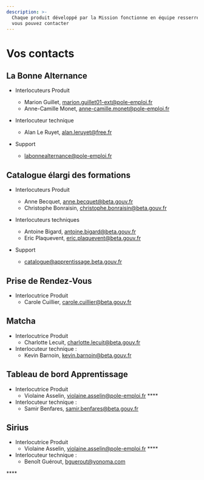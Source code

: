 ```yaml
---
description: >-
  Chaque produit développé par la Mission fonctionne en équipe resserrée que
  vous pouvez contacter
---
```


# Vos contacts

## La Bonne Alternance

* Interlocuteurs Produit
  * Marion Guillet, [marion.guillet01-ext@pole-emploi.fr](mailto:marion.guillet01-ext@pole-emploi.fr) 
  * Anne-Camille Monet, [anne-camille.monet@pole-emploi.fr](mailto:anne-camille.monet@pole-emploi.fr) 
* Interlocuteur technique

  * Alan Le Ruyet, alan.leruyet@free.fr

* Support
  * [labonnealternance@pole-emploi.fr](mailto:labonnealternance@pole-emploi.fr)

## Catalogue élargi des formations

* Interlocuteurs Produit

  * Anne Becquet, [anne.becquet@beta.gouv.fr ](mailto:anne.becquet@beta.gouv.fr%20)
  * Christophe Bonraisin, [christophe.bonraisin@beta.gouv.fr ](mailto:christophe.bonraisin@beta.gouv.fr%20) 

* Interlocuteurs techniques

  * Antoine Bigard, [antoine.bigard@beta.gouv.fr](mailto:antoine.bigard@beta.gouv.fr)
  * Eric Plaquevent, [eric.plaquevent@beta.gouv.fr](mailto:eric.plaquevent@beta.gouv.fr)

* Support
  * [catalogue@apprentissage.beta.gouv.fr](mailto:catalogue@apprentissage.beta.gouv.fr)

## **Prise de Rendez-Vous**

* Interlocutrice Produit
  * Carole Cuillier, [carole.cuillier@beta.gouv.fr](mailto:carole.cuillier@beta.gouv.fr)

## **Matcha**

* Interlocutrice Produit
  * Charlotte Lecuit, [charlotte.lecuit@beta.gouv.fr](mailto:charlotte.lecuit@beta.gouv.fr) 
* Interlocuteur technique :
  * Kevin Barnoin, [kevin.barnoin@beta.gouv.fr](mailto:kevin.barnoin@beta.gouv.fr)

## **Tableau de bord Apprentissage**

* Interlocutrice Produit
  * Violaine Asselin, [violaine.asselin@pole-emploi.fr](mailto:violaine.asselin@pole-emploi.fr) ****
* Interlocuteur technique :
  * Samir Benfares, [samir.benfares@beta.gouv.fr](mailto:samir.benfares@beta.gouv.fr)

## Sirius

* Interlocutrice Produit
  * Violaine Asselin, [violaine.asselin@pole-emploi.fr](mailto:violaine.asselin@pole-emploi.fr) ****
* Interlocuteur technique :
  * Benoît Guérout, [bguerout@yonoma.com](mailto:bguerout@yonoma.com)

\*\*\*\*

